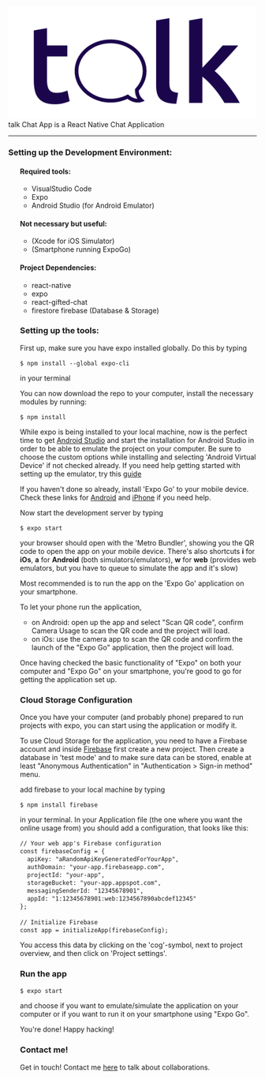 ![alt talkLogo](https://github.com/danielvonboros/talk/blob/main/assets/talkLogo.png?raw=true)
<br>
talk Chat App is a React Native Chat Application

<hr>

### Setting up the Development Environment:

<ul>

#### Required tools:

<ul>
<li>VisualStudio Code</li>
<li>Expo</li>
<li>Android Studio (for Android Emulator)</li>
</ul>

#### Not necessary but useful:

<ul>
<li>(Xcode for iOS Simulator)</li>
<li>(Smartphone running ExpoGo)</li>
</ul>

#### Project Dependencies:

<ul>
<li>react-native</li>
<li>expo</li>
<li>react-gifted-chat</li>
<li>firestore firebase (Database & Storage)</li>
</ul>

### Setting up the tools:

First up, make sure you have expo installed globally.
Do this by typing

```
$ npm install --global expo-cli
```

in your terminal

You can now download the repo to your computer, install the necessary modules by running:

```
$ npm install
```

While expo is being installed to your local machine, now is the perfect time to get <a href="https://developer.android.com/studio">Android Studio</a> and start the installation for Android Studio in order to be able to emulate the project on your computer. Be sure to choose the custom options while installing and selecting 'Android Virtual Device' if not
checked already. If you need help getting started with setting up the emulator, try this <a href="https://developer.android.com/studio/run/emulator">guide</a>

If you haven't done so already, install 'Expo Go' to your mobile device. Check these links for <a href='https://play.google.com/store/apps/details?id=host.exp.exponent&hl=en'>Android</a> and <a href="https://apps.apple.com/de/app/expo-go/id982107779">iPhone</a> if you need help.

Now start the development server by typing

```
$ expo start
```

your browser should open with the 'Metro Bundler', showing you the QR code to open the app on your mobile device. There's also shortcuts **i** for **iOs**, **a** for **Android** (both simulators/emulators), **w** for **web** (provides web emulators, but you have to queue to simulate the app and it's slow)

Most recommended is to run the app on the 'Expo Go' application on your smartphone.

To let your phone run the application,

- on Android: open up the app and select "Scan QR code", confirm Camera Usage to scan the QR code and the project will load.
- on iOs: use the camera app to scan the QR code and confirm the launch of the "Expo Go" application, then the project will load.

Once having checked the basic functionality of "Expo" on both your computer and "Expo Go" on your smartphone, you're good to go for getting the application set up.

### Cloud Storage Configuration

Once you have your computer (and probably phone) prepared to run projects with expo, you can start using the application or modify it.

To use Cloud Storage for the application, you need to have a Firebase account and inside <a href="https://firebase.google.com">Firebase</a> first create a new project. Then create a database in 'test mode' and to make sure data can be stored, enable at least "Anonymous Authentication" in "Authentication > Sign-in method" menu.

add firebase to your local machine by typing

```
$ npm install firebase
```

in your terminal. In your Application file (the one where you want the online usage from) you should add a configuration, that looks like this:

```
// Your web app's Firebase configuration
const firebaseConfig = {
  apiKey: "aRandomApiKeyGeneratedForYourApp",
  authDomain: "your-app.firebaseapp.com",
  projectId: "your-app",
  storageBucket: "your-app.appspot.com",
  messagingSenderId: "12345678901",
  appId: "1:12345678901:web:1234567890abcdef12345"
};

// Initialize Firebase
const app = initializeApp(firebaseConfig);
```

You access this data by clicking on the 'cog'-symbol, next to project overview, and then click on 'Project settings'.

### Run the app

```
$ expo start
```

and choose if you want to emulate/simulate the application on your computer or if you want to run it on your smartphone using "Expo Go".

You're done! Happy hacking!

### Contact me!

Get in touch! Contact me <a href="https://linkedin.com/in/daniel-von-boros-92878a186">here</a> to talk about collaborations.
